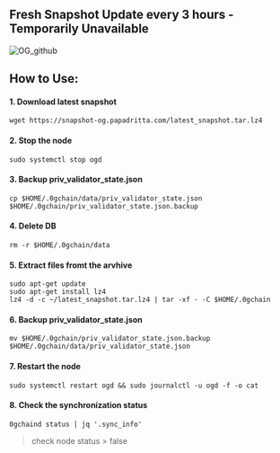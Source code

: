 ## **Fresh Snapshot** Update every 3 hours - Temporarily Unavailable
![OG_github](https://github.com/papadritta/og-protocol-services/assets/90826754/1412c0e5-c3bc-475b-b80f-ff3eb6f94e21)
## How to Use:

#### 1. Download latest snapshot
```
wget https://snapshot-og.papadritta.com/latest_snapshot.tar.lz4
```
#### 2. Stop the node
```
sudo systemctl stop ogd
```
#### 3. Backup priv_validator_state.json
```
cp $HOME/.0gchain/data/priv_validator_state.json $HOME/.0gchain/priv_validator_state.json.backup
```
#### 4. Delete DB
```
rm -r $HOME/.0gchain/data
```
#### 5. Extract files fromt the arvhive
```
sudo apt-get update
sudo apt-get install lz4
lz4 -d -c ~/latest_snapshot.tar.lz4 | tar -xf - -C $HOME/.0gchain
```
#### 6. Backup priv_validator_state.json
```
mv $HOME/.0gchain/priv_validator_state.json.backup $HOME/.0gchain/data/priv_validator_state.json
```
#### 7. Restart the node
```
sudo systemctl restart ogd && sudo journalctl -u ogd -f -o cat
```
#### 8. Check the synchronization status
```
0gchaind status | jq '.sync_info'
```
> check node status > false


